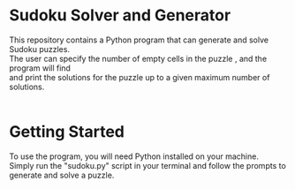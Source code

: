 # Sudoku Solver and Generator

This repository contains a Python program that can generate and solve Sudoku puzzles.<br>
The user can specify the number of empty cells in the puzzle , and the program will find<br>
and print the solutions for the puzzle up to a given maximum number of solutions.
<br><br>

# Getting Started
To use the program, you will need Python installed on your machine.<br>
Simply run the "sudoku.py" script in your terminal and follow the prompts to generate and solve a puzzle.
